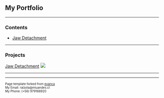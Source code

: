 ## My Portfolio

---

### Contents

- [Jaw Detachment](/Jaw_Detachment)


---

### Projects

[Jaw Detachment](/Jaw_Detachment)
<img src="images/3d_thumbnail.png?raw=true"/>

---


---

<p style="font-size:10px">Page template forked from <a href="https://github.com/evanca/quick-portfolio">evanca</a><br>
My Email: ralzola@miuandes.cl <br> My Phone: (+56) 979166920 </p>
<!-- Remove above link if you don't want to attibute -->

